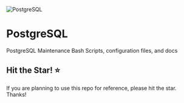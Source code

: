 
![PostgreSQL](https://img.shields.io/badge/PostgreSQL-blue?logo=postgresql&logoSize=auto&labelColor=ffffff)

# PostgreSQL

PostgreSQL Maintenance Bash Scripts, configuration files, and docs

## Hit the Star! :star:

If you are planning to use this repo for reference, please hit the star. Thanks!

